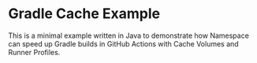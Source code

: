 # Gradle Cache Example

This is a minimal example written in Java to demonstrate how Namespace can speed up Gradle builds in GitHub Actions with Cache Volumes and Runner Profiles.
